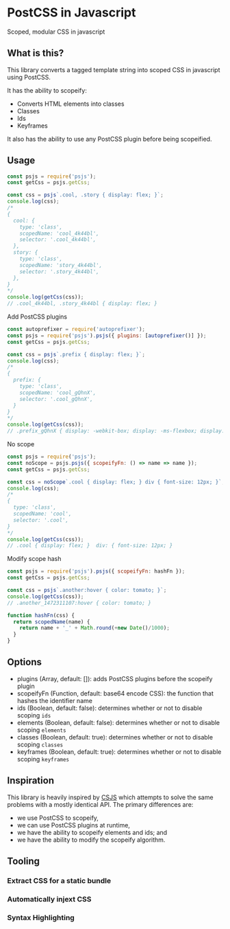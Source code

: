 PostCSS in Javascript
=====================

Scoped, modular CSS in javascript

What is this?
-------------

This library converts a tagged template string into scoped CSS in javascript using PostCSS.

It has the ability to scopeify:

* Converts HTML elements into classes
* Classes
* Ids
* Keyframes

It also has the ability to use any PostCSS plugin before being scopeified.

Usage
-----

```js
const psjs = require('psjs');
const getCss = psjs.getCss;

const css = psjs`.cool, .story { display: flex; }`;
console.log(css);
/*
{
  cool: {
    type: 'class',
    scopedName: 'cool_4k44bl',
    selector: '.cool_4k44bl',
  },
  story: {
    type: 'class',
    scopedName: 'story_4k44bl',
    selector: '.story_4k44bl',
  },
}
*/
console.log(getCss(css));
// .cool_4k44bl, .story_4k44bl { display: flex; }
```

Add PostCSS plugins

```js
const autoprefixer = require('autoprefixer');
const psjs = require('psjs').psjs({ plugins: [autoprefixer()] });
const getCss = psjs.getCss;

const css = psjs`.prefix { display: flex; }`;
console.log(css);
/*
{
  prefix: {
    type: 'class',
    scopedName: 'cool_gQhnX',
    selector: '.cool_gQhnX',
  }
}
*/
console.log(getCss(css));
// .prefix_gQhnX { display: -webkit-box; display: -ms-flexbox; display: flex; }
```

No scope

```js
const psjs = require('psjs');
const noScope = psjs.psjs({ scopeifyFn: () => name => name });
const getCss = psjs.getCss;

const css = noScope`.cool { display: flex; } div { font-size: 12px; }`;
console.log(css);
/*
{
  type: 'class',
  scopedName: 'cool',
  selector: '.cool',
}
*/
console.log(getCss(css));
// .cool { display: flex; }  div: { font-size: 12px; }
```

Modify scope hash

```js
const psjs = require('psjs').psjs({ scopeifyFn: hashFn });
const getCss = psjs.getCss;

const css = psjs`.another:hover { color: tomato; }`;
console.log(getCss(css));
// .another_1472311107:hover { color: tomato; }

function hashFn(css) {
  return scopedName(name) {
    return name + '_' + Math.round(+new Date()/1000);
  }
}
```

Options
-------

* plugins (Array, default: []): adds PostCSS plugins before the scopeify plugin
* scopeifyFn (Function, default: base64 encode CSS): the function that hashes the identifier name
* ids (Boolean, default: false): determines whether or not to disable scoping `ids`
* elements (Boolean, default: false): determines whether or not to disable scoping `elements`
* classes (Boolean, default: true): determines whether or not to disable scoping `classes`
* keyframes (Boolean, default: true): determines whether or not to disable scoping `keyframes`

Inspiration
-----------

This library is heavily inspired by [CSJS](https://github.com/rtsao/csjs) which attempts to solve
the same problems with a mostly identical API.  The primary differences are:

* we use PostCSS to scopeify,
* we can use PostCSS plugins at runtime,
* we have the ability to scopeify elements and ids; and
* we have the ability to modify the scopeify algorithm.

Tooling
-------

### Extract CSS for a static bundle
### Automatically injext CSS
### Syntax Highlighting

